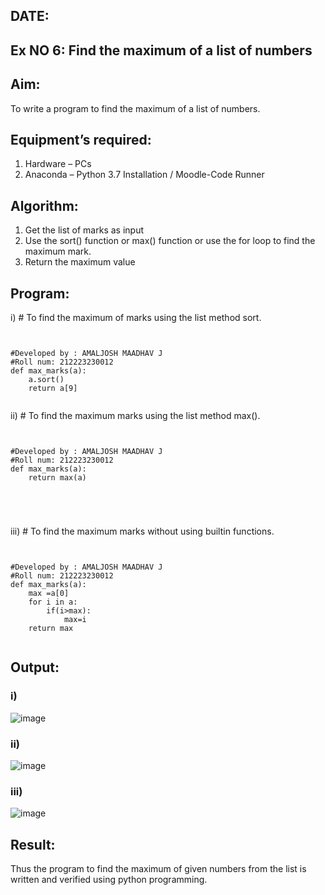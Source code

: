 ## DATE: 
## Ex NO 6: Find the maximum of a list of numbers
## Aim:
To write a program to find the maximum of a list of numbers.
## Equipment’s required:
1.	Hardware – PCs
2.	Anaconda – Python 3.7 Installation / Moodle-Code Runner
## Algorithm:
1.	Get the list of marks as input
2.	Use the sort() function or max() function or use the for loop to find the maximum mark.
3.	Return the maximum value
## Program:

i)	# To find the maximum of marks using the list method sort.
```


#Developed by : AMALJOSH MAADHAV J
#Roll num: 212223230012
def max_marks(a):
    a.sort()
    return a[9]


```

ii)	# To find the maximum marks using the list method max().
```


#Developed by : AMALJOSH MAADHAV J
#Roll num: 212223230012
def max_marks(a):
    return max(a)





```

iii) # To find the maximum marks without using builtin functions.
```


#Developed by : AMALJOSH MAADHAV J
#Roll num: 212223230012
def max_marks(a):
    max =a[0]
    for i in a:
        if(i>max):
            max=i
    return max


```



## Output:
### i)
![image](https://github.com/user-attachments/assets/c8a8e648-8324-4f9a-81be-34225f8941ac)

### ii)
![image](https://github.com/user-attachments/assets/a727143d-a7da-47ff-b7e0-eee2959d9ce7)

### iii)
![image](https://github.com/user-attachments/assets/24b73731-53b0-4cde-991d-ce28fd466034)


## Result:
Thus the program to find the maximum of given numbers from the list is written and verified using python programming.
